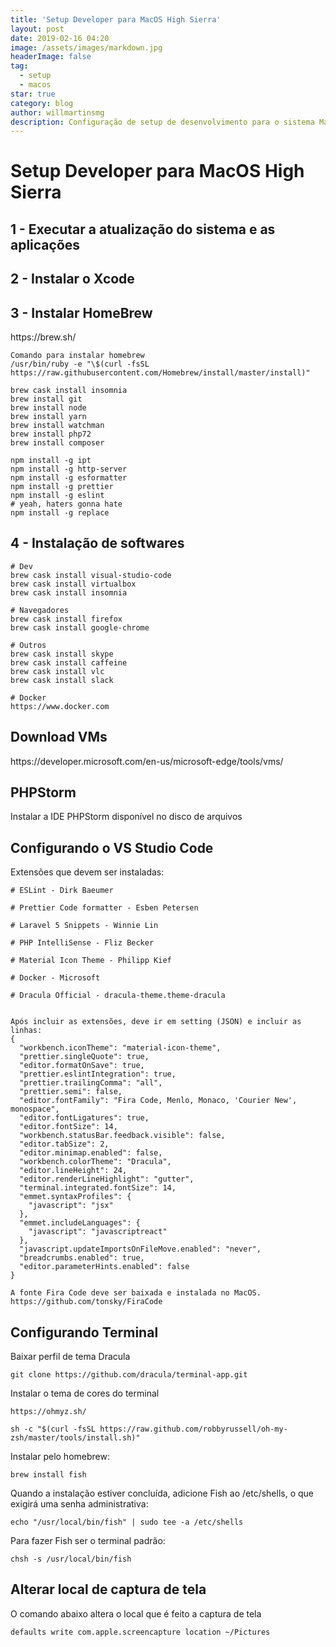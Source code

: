 ```yaml
---
title: 'Setup Developer para MacOS High Sierra'
layout: post
date: 2019-02-16 04:20
image: /assets/images/markdown.jpg
headerImage: false
tag:
  - setup
  - macos
star: true
category: blog
author: willmartinsmg
description: Configuração de setup de desenvolvimento para o sistema Mac OS High Sierra
---
```


<h1>Setup Developer para MacOS High Sierra</h1>

<h2>1 - Executar a atualização do sistema e as aplicações</h2>

<h2>2 - Instalar o Xcode</h2>

<h2>3 - Instalar HomeBrew</h2>
https://brew.sh/

```
Comando para instalar homebrew
/usr/bin/ruby -e "\$(curl -fsSL https://raw.githubusercontent.com/Homebrew/install/master/install)"

brew cask install insomnia
brew install git
brew install node
brew install yarn
brew install watchman
brew install php72
brew install composer

npm install -g ipt
npm install -g http-server
npm install -g esformatter
npm install -g prettier
npm install -g eslint
# yeah, haters gonna hate
npm install -g replace
```

<h2>4 - Instalação de softwares</h2>

```
# Dev
brew cask install visual-studio-code
brew cask install virtualbox
brew cask install insomnia

# Navegadores
brew cask install firefox
brew cask install google-chrome

# Outros
brew cask install skype
brew cask install caffeine
brew cask install vlc
brew cask install slack

# Docker
https://www.docker.com

```

<h2>Download VMs</h2>
https://developer.microsoft.com/en-us/microsoft-edge/tools/vms/

<h2>PHPStorm</h2>
Instalar a IDE PHPStorm disponível no disco de arquivos

<h2>Configurando o VS Studio Code</h2>
Extensões que devem ser instaladas:

```
# ESLint - Dirk Baeumer

# Prettier Code formatter - Esben Petersen

# Laravel 5 Snippets - Winnie Lin

# PHP IntelliSense - Fliz Becker

# Material Icon Theme - Philipp Kief

# Docker - Microsoft

# Dracula Official - dracula-theme.theme-dracula


Após incluir as extensões, deve ir em setting (JSON) e incluir as linhas:
{
  "workbench.iconTheme": "material-icon-theme",
  "prettier.singleQuote": true,
  "editor.formatOnSave": true,
  "prettier.eslintIntegration": true,
  "prettier.trailingComma": "all",
  "prettier.semi": false,
  "editor.fontFamily": "Fira Code, Menlo, Monaco, 'Courier New', monospace",
  "editor.fontLigatures": true,
  "editor.fontSize": 14,
  "workbench.statusBar.feedback.visible": false,
  "editor.tabSize": 2,
  "editor.minimap.enabled": false,
  "workbench.colorTheme": "Dracula",
  "editor.lineHeight": 24,
  "editor.renderLineHighlight": "gutter",
  "terminal.integrated.fontSize": 14,
  "emmet.syntaxProfiles": {
    "javascript": "jsx"
  },
  "emmet.includeLanguages": {
    "javascript": "javascriptreact"
  },
  "javascript.updateImportsOnFileMove.enabled": "never",
  "breadcrumbs.enabled": true,
  "editor.parameterHints.enabled": false
}

A fonte Fira Code deve ser baixada e instalada no MacOS. https://github.com/tonsky/FiraCode

```

<h2>Configurando Terminal</h2>

Baixar perfil de tema Dracula

```
git clone https://github.com/dracula/terminal-app.git
```

Instalar o tema de cores do terminal

```
https://ohmyz.sh/

sh -c "$(curl -fsSL https://raw.github.com/robbyrussell/oh-my-zsh/master/tools/install.sh)"
```

Instalar pelo homebrew:

```
brew install fish
```

Quando a instalação estiver concluída, adicione Fish ao /etc/shells, o que exigirá uma senha administrativa:

```
echo "/usr/local/bin/fish" | sudo tee -a /etc/shells
```

Para fazer Fish ser o terminal padrão:

```
chsh -s /usr/local/bin/fish
```

<h2>Alterar local de captura de tela</h2>
O comando abaixo altera o local que é feito a captura de tela

```
defaults write com.apple.screencapture location ~/Pictures
```
